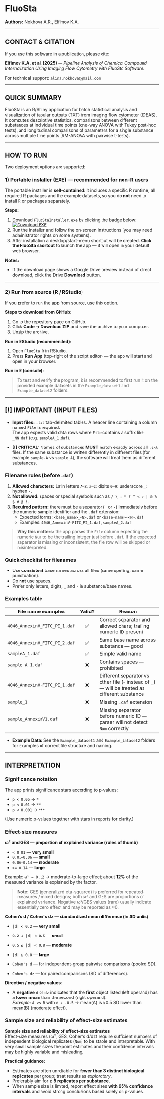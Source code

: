 # FluoSta

**Authors:** Nokhova A.R., Elfimov K.A.

---

## CONTACT & CITATION

If you use this software in a publication, please cite:

**Elfimov K.A. et al. (2025)** — *Pipeline Analysis of Chemical Compound Internalization Using Imaging Flow Cytometry with FluoSta Software.*

For technical support: `alina.nokhova@gmail.com`

---

## QUICK SUMMARY

FluoSta is an R/Shiny application for batch statistical analysis and visualization of tabular outputs (TXT) from imaging flow cytometer (IDEAS).  
It computes descriptive statistics, comparisons between different substances at individual time points (one-way ANOVA with Tukey post-hoc tests), and longitudinal comparisons of parameters for a single substance across multiple time points (RM-ANOVA with pairwise t-tests).

---

## HOW TO RUN

Two deployment options are supported:

### 1) Portable installer (EXE) — recommended for non-R users
The portable installer is **self-contained**: it includes a specific R runtime, all required R packages and the example datasets, so you do **not** need to install R or packages separately.

**Steps:**
1. Download `FluoStaInstaller.exe` by clicking the badge below:  
   [![Download EXE](https://img.shields.io/badge/Download-FluoSta%20(EXE)-blue?logo=download)](https://drive.google.com/uc?export=download&id=1v9KFvy9VKA4giGzGRNiy9-w_UfEHhEjB)
2. Run the installer and follow the on-screen instructions (you may need administrator rights on some systems).
3. After installation a desktop/start-menu shortcut will be created. **Click the FluoSta shortcut** to launch the app — it will open in your default web browser.

**Notes:**
- If the download page shows a Google Drive preview instead of direct download, click the Drive **Download** button.

---

### 2) Run from source (R / RStudio)
If you prefer to run the app from source, use this option.

**Steps to download from GitHub:**
1. Go to the repository page on GitHub.
2. Click **Code → Download ZIP** and save the archive to your computer.
3. Unzip the archive.

**Run in RStudio (recommended):**
1. Open `FluoSta.R` in RStudio.
2. Press **Run App** (top-right of the script editor) — the app will start and open in your browser.

**Run in R (console):**
   
> To test and verify the program, it is recommended to first run it on the provided example datasets in the `Example_dataset1` and `Example_dataset2` folders.
---


## [!] IMPORTANT (INPUT FILES)

- **Input files:** `.txt` tab-delimited tables. A header line containing a column named `File` is required.  
  The app expects valid data rows where `File` contains a suffix like `_NN.daf` (e.g. `sampleA_1.daf`).

- **[!] CRITICAL:** Names of substances **MUST** match exactly across all `.txt` files. If the same substance is written differently in different files (for example `sample-A` vs `sample_A`), the software will treat them as different substances.

### Filename rules (before `.daf`)
1. **Allowed characters:** Latin letters `A–Z`, `a–z`; digits `0–9`; underscore `_`; hyphen `-`.
2. **Not allowed:** spaces or special symbols such as `/ \ : * ? " < > | & % $ # @ !`.
3. **Required pattern:** there must be a separator (`_` or `-`) immediately before the numeric sample identifier and the `.daf` extension:
   - Expected forms: `<base_name>_<N>.daf` or `<base-name>-<N>.daf`
   - Examples: `4046_AnnexinV-FITC_PI_1.daf`, `sampleA_2.daf`

> **Why this matters:** the app parses the `File` column expecting the numeric `Num` to be the trailing integer just before `.daf`. If the expected separator is missing or inconsistent, the file row will be skipped or misinterpreted.

### Quick checklist for filenames
- Use **consistent** base names across all files (same spelling, same punctuation).  
- Do **not** use spaces.  
- Prefer only letters, digits, `_` and `-` in substance/base names.  

### Examples table
| File name examples | Valid? | Reason |
|---|:---:|---|
| `4046_AnnexinV_FITC_PI_1.daf` | ✅ | Correct separator and allowed chars; trailing numeric ID present |
| `4046_AnnexinV_FITC_PI_2.daf` | ✅ | Same base name across substance — good |
| `sampleA_1.daf` | ✅ | Simple valid name |
| `sample A 1.daf` | ❌ | Contains spaces — prohibited |
| `4046_AnnexinV-FITC_PI_1.daf` | ❌ | Different separator vs other file (`-` instead of `_`) — will be treated as different substance |
| `sample_1` | ❌ | Missing `.daf` extension |
| `sample_AnnexinV1.daf` | ❌ | Missing separator before numeric ID — parser will not detect `Num` correctly |

- **Example Data:** See the `Example_dataset1` and `Example_dataset2` folders for examples of correct file structure and naming.

---

## INTERPRETATION

### Significance notation

The app prints significance stars according to p-values:

- `p < 0.05` → `*`  
- `p < 0.01` → `**`  
- `p < 0.001` → `***`

(Use numeric p-values together with stars in reports for clarity.)

### Effect-size measures

**ω² and GES — proportion of explained variance (rules of thumb)**

- `< 0.01` — **very small**  
- `0.01–0.06` — **small**  
- `0.06–0.14` — **moderate**  
- `>= 0.14` — **large**

Example: `ω² = 0.12` → moderate-to-large effect; about **12%** of the measured variance is explained by the factor.

> **Note:** GES (generalized eta-squared) is preferred for repeated-measures / mixed designs; both ω² and GES are proportions of explained variance. Negative ω²/GES values (rare) usually indicate essentially zero effect and may be reported as ≈0.

**Cohen's d / Cohen's dz — standardized mean difference (in SD units)**

- `|d| < 0.2` — **very small**  
- `0.2 ≤ |d| < 0.5` — **small**  
- `0.5 ≤ |d| < 0.8` — **moderate**  
- `|d| ≥ 0.8` — **large**

- `Cohen's d` — for independent-group pairwise comparisons (pooled SD).  
- `Cohen's dz` — for paired comparisons (SD of differences).

**Direction / negative values:**

- A **negative** `d` or `dz` indicates that the **first** object listed (left operand) has a **lower mean** than the second (right operand).  
  *Example:* `A vs B` with `d = -0.5` → mean(A) is ≈0.5 SD lower than mean(B) (moderate effect).

### Sample size and reliability of effect-size estimates

**Sample size and reliability of effect-size estimates**  
Effect-size measures (ω², GES, Cohen’s d/dz) require sufficient numbers of independent biological replicates (`Num`) to be stable and interpretable. With very small sample sizes the point estimates and their confidence intervals may be highly variable and misleading.

**Practical guidance:**

- Estimates are often unreliable for **fewer than 3 distinct biological replicates** per group; treat results as *exploratory*.
- Preferably aim for **≥ 5 replicates per substance**.
- When sample size is limited, report effect sizes **with 95% confidence intervals** and avoid strong conclusions based solely on p-values.
